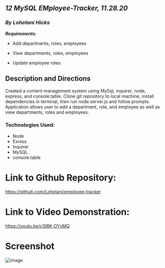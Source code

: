 ## _12 MySQL EMployee-Tracker, 11.28.20_

### _By Lohelani Hicks_

***Requirements:***

 * Add departments, roles, employees

  * View departments, roles, employees

  * Update employee roles

## Description and Directions

Created a content management system using MySql, inquirer, node, express, and console.table. Clone git repository to local machine, install dependencies in terminal, then run node server.js and follow prompts. Application allows user to add a department, role, and employee as well as view departments, roles and employees.

### Technologies Used:
* Node
* Exress
* Inquirer
* MySQL
* console.table


 # Link to Github Repository:

https://github.com/Lohelani/employee-tracker

# Link to Video Demonstration:

https://youtu.be/cSI8K-OYvMQ

# Screenshot

![image](https://user-images.githubusercontent.com/70550481/109229129-dfe11c00-7790-11eb-974d-e51b0a9f1bec.png)

